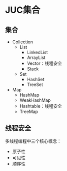 # JUC集合

## 集合

- Collection
	- List
		- LinkedList
		- ArrayList
		- Vector：线程安全
		- Stack
	- Set
		- HashSet
		- TreeSet
- Map
	- HashMap
	- WeakHashMap
	- Hashtable：线程安全
	- TreeMap

## 线程安全

多线程编程中三个核心概念：
- 原子性
- 可见性
- 顺序性